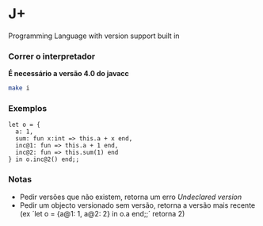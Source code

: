 # J+
Programming Language with version support built in


### Correr o interpretador

**É necessário a versão 4.0 do javacc**

```sh
make i
```

### Exemplos

```
let o = {
  a: 1,
  sum: fun x:int => this.a + x end,
  inc@1: fun => this.a + 1 end,
  inc@2: fun => this.sum(1) end
} in o.inc@2() end;;
```

### Notas

+ Pedir versões que não existem, retorna um erro _Undeclared version_
+ Pedir um objecto versionado sem versão, retorna a versão mais recente (ex ´let o = {a@1: 1, a@2: 2} in o.a end;;´ retorna 2)
